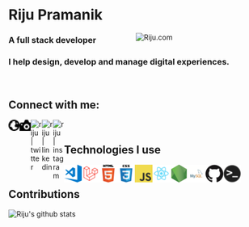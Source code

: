 # Riju Pramanik

[<img align="right" alt="Riju.com" width="50%" src="https://avatars.githubusercontent.com/u/9090334?s=400&u=db21789f4b9521357f538ab1c0f0d745ad0545f3&v=4" />][website]

### A full stack developer

### I help design, develop and manage digital experiences.

<br />

## Connect with me:

[<img align="left" alt="Riju.com" width="22px" src="https://raw.githubusercontent.com/iconic/open-iconic/master/svg/globe.svg" />][website]

[<img align="left" alt="Riju | YouTube" width="22px" src="https://raw.githubusercontent.com/iconic/open-iconic/master/svg/camera-slr.svg" />][photography]

[<img align="left" alt="riju | twitter" width="22px" src="https://cdn.jsdelivr.net/npm/simple-icons@v3/icons/twitter.svg" />][twitter]

[<img align="left" alt="riju | linkedin" width="22px" src="https://cdn.jsdelivr.net/npm/simple-icons@v3/icons/linkedin.svg" />][linkedin]

[<img align="left" alt="riju | instagram" width="22px" src="https://cdn.jsdelivr.net/npm/simple-icons@v3/icons/instagram.svg" />][instagram]

<br  />

## Technologies I use

[<img align="left" alt="Visual Studio Code" width="35px" src="https://raw.githubusercontent.com/github/explore/80688e429a7d4ef2fca1e82350fe8e3517d3494d/topics/visual-studio-code/visual-studio-code.png" />][website]

[<img align="left" alt="Laravel" width="35px" src="https://raw.githubusercontent.com/github/explore/56a826d05cf762b2b50ecbe7d492a839b04f3fbf/topics/laravel/laravel.png" />][website]

[<img align="left" alt="HTML5" width="35px" src="https://raw.githubusercontent.com/github/explore/80688e429a7d4ef2fca1e82350fe8e3517d3494d/topics/html/html.png" />][website]

[<img align="left" alt="CSS3" width="35px" src="https://raw.githubusercontent.com/github/explore/80688e429a7d4ef2fca1e82350fe8e3517d3494d/topics/css/css.png" />][website]

[<img align="left" alt="JavaScript" width="35px" src="https://raw.githubusercontent.com/github/explore/80688e429a7d4ef2fca1e82350fe8e3517d3494d/topics/javascript/javascript.png" />][website]

[<img align="left" alt="React" width="35px" src="https://raw.githubusercontent.com/github/explore/80688e429a7d4ef2fca1e82350fe8e3517d3494d/topics/react/react.png" />][website]

[<img align="left" alt="Node.js" width="35px" src="https://raw.githubusercontent.com/github/explore/80688e429a7d4ef2fca1e82350fe8e3517d3494d/topics/nodejs/nodejs.png" />][website]

[<img align="left" alt="MySQL" width="35px" src="https://raw.githubusercontent.com/github/explore/80688e429a7d4ef2fca1e82350fe8e3517d3494d/topics/mysql/mysql.png" />][website]

[<img align="left" alt="GitHub" width="35px" src="https://raw.githubusercontent.com/github/explore/78df643247d429f6cc873026c0622819ad797942/topics/github/github.png" />][website]

[<img align="left" alt="Terminal" width="35px" src="https://raw.githubusercontent.com/github/explore/80688e429a7d4ef2fca1e82350fe8e3517d3494d/topics/terminal/terminal.png" />][website]

<br />

## Contributions

![Riju's github stats](https://github-readme-stats.vercel.app/api?username=pramanikriju&count_private=true)

[website]: https://riju.co
[twitter]: https://twitter.com/riju_venate
[instagram]: https://www.instagram.com/riju.venate/
[photography]: https://riju.co/photography
[linkedin]: https://www.linkedin.com/in/rijup/
